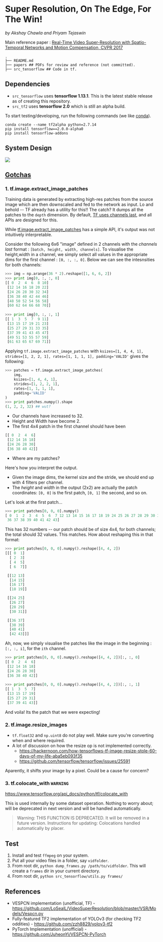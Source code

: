 # Super Resolution, On The Edge, For The Win!
*by Akshay Chawla and Priyam Tejaswin*

Main reference paper : [Real-Time Video Super-Resolution with Spatio-Temporal Networks and Motion Compensation, CVPR 2017](http://openaccess.thecvf.com/content_cvpr_2017/papers/Caballero_Real-Time_Video_Super-Resolution_CVPR_2017_paper.pdf)
```
.
├── README.md
├── papers ## PDFs for review and reference (not committed).
├── src_tensorflow ## Code in tf. 
```

## Dependencies
- `src_tensorflow` uses **tensorflow 1.13.1**. This is the latest stable release as of creating this repository.
- `src_tf2` uses **tensorflow 2.0** which is still an alpha build.

To start testing/developing, run the following commands (we like [conda](https://docs.conda.io/projects/conda/en/latest/user-guide/tasks/manage-environments.html)).
```
conda create --name tf2alpha python=2.7.14
pip install tensorflow==2.0.0-alpha0
pip install tensorflow-addons
```

## System Design
![](system_blocks.jpg)

## [Gotchas](https://en.wikipedia.org/wiki/Gotcha_(programming))
### 1. tf.image.extract_image_patches
Training data is generated by extracting high-res patches from the source image which are then downscaled and fed to the network as input.
Lo and behold -- TF already has a utility for this!! 
The catch? It dumps all the patches to the `depth` dimension.
By default, [TF uses channels last](https://www.tensorflow.org/guide/performance/overview#data_formats), and all APIs are designed for this.

While [tf.image.extract_image_patches](https://www.tensorflow.org/api_docs/python/tf/image/extract_image_patches) has a simple API, it's output was not intuitively interpretable.

Consider the following 6x6 "image" defined in 2 channels with the *channels last* format : `[batch, height, width, channels]`. 
To visualise the height,width in a channel, we simply select all values in the appropriate dims for the first channel : `[0, :, :, 0]`. 
Below we can see the intesnsities for both channels:
```python
>>> img = np.arange(36 * 2).reshape([1, 6, 6, 2])
>>> print img[0, :, :, 0]
[[ 0  2  4  6  8 10]
 [12 14 16 18 20 22]
 [24 26 28 30 32 34]
 [36 38 40 42 44 46]
 [48 50 52 54 56 58]
 [60 62 64 66 68 70]]
 
>>> print img[0, :, :, 1]
[[ 1  3  5  7  9 11]
 [13 15 17 19 21 23]
 [25 27 29 31 33 35]
 [37 39 41 43 45 47]
 [49 51 53 55 57 59]
 [61 63 65 67 69 71]]
```

Applying `tf.image.extract_image_patches` with `ksizes=[1, 4, 4, 1], strides=[1, 2, 2, 1], rates=[1, 1, 1, 1], padding='VALID'` gives the following:
```python
>>> patches = tf.image.extract_image_patches(
    img, 
    ksizes=[1, 4, 4, 1], 
    strides=[1, 2, 2, 1], 
    rates=[1, 1, 1, 1], 
    padding='VALID'
)
>>> print patches.numpy().shape
(1, 2, 2, 32) ## wut?
```
- Our channels have increased to 32.
- Height and Width have become 2.
- The first 4x4 patch in the first channel should have been
```python
[[ 0  2  4  6]
 [12 14 16 18]
 [24 26 28 30]
 [36 38 40 42]]
```
- Where are my patches?

Here's how you interpret the output.
- Given the image dims, the kernel size and the stride, we should end up with 4 filters per channel.
- The *height* and *width* in the output (2x2) are actually the patch coordinates: `[0, 0]` is the first patch, `[0, 1]` the second, and so on.

Let's look at the first patch...
```python
>>> print patches[0, 0, 0].numpy()
[ 0  1  2  3  4  5  6  7 12 13 14 15 16 17 18 19 24 25 26 27 28 29 30 31
 36 37 38 39 40 41 42 43]
```
This has 32 numbers -- our patch should be of size 4x4, for both channels; the total should 32 values. This matches.
How about reshaping this in that format:
```python
>>> print patches[0, 0, 0].numpy().reshape([4, 4, 2])
[[[ 0  1]
  [ 2  3]
  [ 4  5]
  [ 6  7]]

 [[12 13]
  [14 15]
  [16 17]
  [18 19]]

 [[24 25]
  [26 27]
  [28 29]
  [30 31]]

 [[36 37]
  [38 39]
  [40 41]
  [42 43]]]
```
Ah, now, we simply visualise the patches like the image in the beginning : `[:, :, i]`, for the `ith` channel.
```python
>>> print patches[0, 0, 0].numpy().reshape([4, 4, 2])[:, :, 0]
[[ 0  2  4  6]
 [12 14 16 18]
 [24 26 28 30]
 [36 38 40 42]]
 
>>> print patches[0, 0, 0].numpy().reshape([4, 4, 2])[:, :, 1]
[[ 1  3  5  7]
 [13 15 17 19]
 [25 27 29 31]
 [37 39 41 43]]
```
And voila! Its the patch that we were expecting!

### 2. tf.image.resize_images
- `tf.float32` and `np.uint8` do not play well. Make sure you're converting when and where required.
- A lot of discussion on how the resize op is not implemented correctly.
    - <https://hackernoon.com/how-tensorflows-tf-image-resize-stole-60-days-of-my-life-aba5eb093f35>
    - <https://github.com/tensorflow/tensorflow/issues/25591>

Aparently, it shifts your image by a pixel. Could be a cause for concern?

### 3. tf.colocate_with `WARNING`
<https://www.tensorflow.org/api_docs/python/tf/colocate_with>

This is used internally by some dataset operation.
Nothing to worry about; will be deprecated in next version and will be handled automatically.
> Warning: THIS FUNCTION IS DEPRECATED. It will be removed in a future version. Instructions for updating: Colocations handled automatically by placer.

## Test
1. Install and test `ffmpeg` on your system.
2. Put all your video files in a folder, say `vidfolder`.
3. From root dir, `python dump_frames.py /path/to/vidfolder`. 
This will create a `frames` dir in your current directory.
4. From root dir, `python src_tensorflow/utils.py frames/` 

## References
- VESPCN implementation (unofficial, TF) - <https://github.com/LoSealL/VideoSuperResolution/blob/master/VSR/Models/Vespcn.py>
- Fully-featured TF2 implementation of YOLOv3 (for checking TF2 oddities) - <https://github.com/zzh8829/yolov3-tf2>
- PyTorch Implementation (unofficial) - <https://github.com/JuheonYi/VESPCN-PyTorch>
